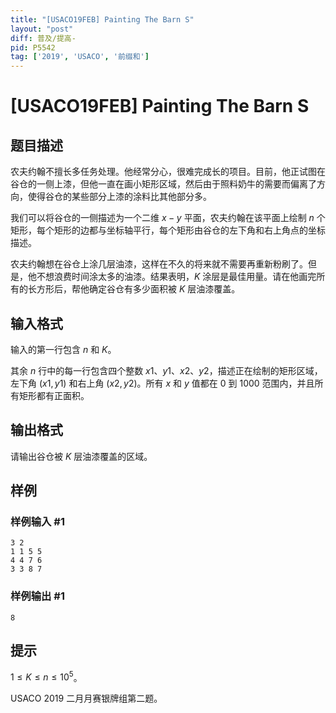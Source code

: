 ```yaml
---
title: "[USACO19FEB] Painting The Barn S"
layout: "post"
diff: 普及/提高-
pid: P5542
tag: ['2019', 'USACO', '前缀和']
---
```

# [USACO19FEB] Painting The Barn S
## 题目描述

农夫约翰不擅长多任务处理。他经常分心，很难完成长的项目。目前，他正试图在谷仓的一侧上漆，但他一直在画小矩形区域，然后由于照料奶牛的需要而偏离了方向，使得谷仓的某些部分上漆的涂料比其他部分多。

我们可以将谷仓的一侧描述为一个二维 $x-y$ 平面，农夫约翰在该平面上绘制 $n$ 个矩形，每个矩形的边都与坐标轴平行，每个矩形由谷仓的左下角和右上角点的坐标描述。

农夫约翰想在谷仓上涂几层油漆，这样在不久的将来就不需要再重新粉刷了。但是，他不想浪费时间涂太多的油漆。结果表明，$K$ 涂层是最佳用量。请在他画完所有的长方形后，帮他确定谷仓有多少面积被 $K$ 层油漆覆盖。
## 输入格式

输入的第一行包含 $n$ 和 $K$。

其余 $n$ 行中的每一行包含四个整数 $x1$、$y1$、$x2$、$y2$，描述正在绘制的矩形区域，左下角 $(x1,y1)$ 和右上角 $(x2,y2)$。所有 $x$ 和 $y$ 值都在 $0$ 到 $1000$ 范围内，并且所有矩形都有正面积。
## 输出格式

请输出谷仓被 $K$ 层油漆覆盖的区域。
## 样例

### 样例输入 #1
```
3 2
1 1 5 5
4 4 7 6
3 3 8 7
```
### 样例输出 #1
```
8
```
## 提示

$1\le K\le n\le 10^5$。

USACO 2019 二月月赛银牌组第二题。

